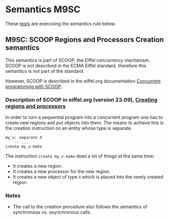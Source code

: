# Semantics M9SC

These [tests](.) are exercising the semantics rule below.

## M9SC: SCOOP Regions and Processors Creation semantics

This semantics is part of SCOOP, the Eiffel concurrency mechanism. SCOOP is not described in the ECMA Eiffel standard, therefore this semantics is not part of the standard.

However, SCOOP is described in the eiffel.org documentation [Concurrent programming with SCOOP](https://www.eiffel.org/doc/solutions/Concurrent_programming_with_SCOOP).

### Description of SCOOP in eiffel.org (version 23.09), [Creating regions and processors](https://www.eiffel.org/doc/solutions/Regions_and_Processors#Creating_regions_and_processors)

In order to turn a sequential program into a concurrent program one has to create new regions and put objects into them. The means to achieve this is the creation instruction on an entity whose type is separate.

```
my_x: separate X
	-- ...
create my_x.make
```

The instruction `create my_x.make` does a lot of things at the same time:

* It creates a new region.
* It creates a new processor for the new region.
* It creates a new object of type `X` which is placed into the newly created region.

### Notes

* The call to the creation procedure also follows the semantics of synchronous vs. asynchronous calls.